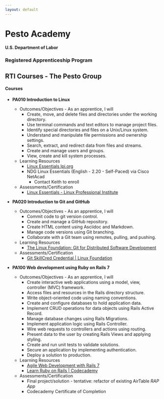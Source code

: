 ```yaml
---
layout: default
---
```

# Pesto Academy 

#### U.S. Department of Labor
### Registered Apprenticeship Program
## RTI Courses - The Pesto Group

#### Courses
- **PA010 Introduction to Linux**
    - Outcomes/Objectives - As an apprentice, I will
        - Create, move, and delete files and directories under the working directory.
        - Use terminal commands and text editors to manage project files.
        - Identify special directories and files on a Unix/Linux system.
        - Understand and manipulate file permissions and ownership settings.
        - Search, extract, and redirect data from files and streams.
        - Create and manage users and groups.
        - View, create and kill system processes.
    - Learning Resources
        - [Linux Essentials lpi.org](https://learning.lpi.org/en/learning-materials/010-160/)
        - NDG Linux Essentials (English - 2.20 - Self-Paced) via Cisco NetAcad
            - Contact Keith to enroll
    - Assessments/Certification
        - [Linux Essentials - Linux Professional Institute](https://www.lpi.org/our-certifications/linux-essentials-overview/)

- **PA020 Introduction to Git and GitHub**
    - Outcomes/Objectives - As an apprentice, I will 
        - Commit code to git version control.
        - Create and manage a GitHub repository.
        - Create HTML content using Asciidoc and Markdown.
        - Manage code versions using Git branching.
        - Collaborate with a Git team using remotes, pulling, and pushing.
    - Learning Resources
        - [The Linux Foundation: Git for Distributed Software Development](https://training.linuxfoundation.org/training/git-for-distributed-software-development-lfd109x/)
    - Assessments/Certification
        - [Git SkillCred Credential | Linux Foundation](https://training.linuxfoundation.org/skillcred/git/)

- **PA100 Web development using Ruby on Rails 7**
    - Outcomes/Objectives - As an apprentice, I will 
        - Create interactive web applications using a model, view, controller (MVC) framework.
        - Access files and resources in the Rails directory structure.
        - Write object-oriented code using naming conventions.
        - Create and configure databases to hold application data.
        - Implement CRUD operations for data objects using Rails Active Record.
        - Manage database changes using Rails Migrations.
        - Implement application logic using Rails Controller.
        - Wire web requests to controllers and actions using routing.
        - Present data to the user by creating Rails Views and applying styling.
        - Create and run unit tests to validate solutions.
        - Secure an application by implementing authentication.
        - Deploy a solution to production.
    - Learning Resources
        - [Agile Web Development with Rails 7](https://a.co/d/4iAYHEC) 
        - [Learn Ruby on Rails | Codecademy](https://www.codecademy.com/learn/learn-rails)
    - Assessments/Certification
        - Final project/solution - tentative: refactor of existing AirTable *RAP App*
        - Codecademy Certificate of Completion


